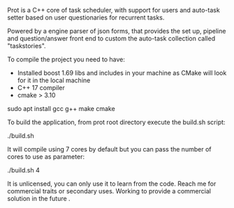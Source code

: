 Prot is a C++ core of task scheduler, with support for users and auto-task setter based on user questionaries for recurrent tasks.

Powered by a engine parser of json forms, that provides the set up, pipeline and question/answer front end to custom the auto-task collection called "taskstories".

To compile the project you need to have:
- Installed boost 1.69 libs and includes in your machine as CMake will look for it in the local machine
- C++ 17 compiler
- cmake > 3.10

sudo apt install gcc g++ make cmake

To build the application, from prot root directory execute the build.sh script:

./build.sh

It will compile using 7 cores by default but you can pass the number of cores to use as parameter:

./build.sh 4


It is unlicensed, you can only use it to learn from the code. Reach me for commercial traits or secondary uses.
Working to provide a commercial solution in the future .
